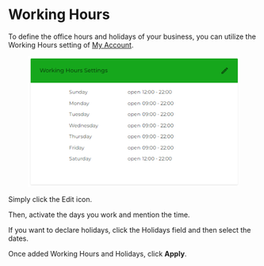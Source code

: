 # Working Hours

To define the office hours and holidays of your business, you can utilize the Working Hours setting of [My Account](my-account.md).

<figure><img src=".gitbook/assets/workinghours.PNG" alt=""><figcaption></figcaption></figure>

Simply click the Edit <img src="https://files.gitbook.com/v0/b/gitbook-x-prod.appspot.com/o/spaces%2FhElFPtMZjXYjDDMBT5q2%2Fuploads%2FfzLY7Idmr3hiOiJSCDsE%2FEdit%20Button.png?alt=media&#x26;token=977d3256-385b-48d6-b57b-1a23ff0c5ce8" alt="" data-size="line">icon.

Then, activate the days you work and mention the time.

If you want to declare holidays, click the Holidays field and then select the dates.

Once added Working Hours and Holidays, click **Apply**.
